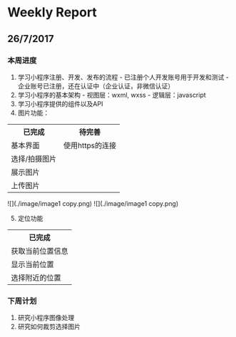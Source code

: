 # Weekly Report

## 26/7/2017
### 本周进度
  1. 学习小程序注册、开发、发布的流程
    - 已注册个人开发账号用于开发和测试
    - 企业账号已注册，还在认证中（企业认证，非微信认证）
  2. 学习小程序的基本架构
    - 视图层：wxml, wxss
    - 逻辑层：javascript
  3. 学习小程序提供的组件以及API
  4. 图片功能：
  
 <table>
  <tr>
    <th>已完成</th>
    <th>待完善</th>
  </tr>
  <tr>
    <td>基本界面</td>
    <td>使用https的连接</td>
  </tr>
  <tr>
    <td>选择/拍摄图片</td>
  </tr>
  <tr>
    <td>展示图片</td>
  </tr>
  <tr>
  	<td>上传图片</td>
  </tr>
</table>

![](./image/image1 copy.png)
![](./image/image1 copy.png)

  5. 定位功能

 <table>
  <tr>
    <th>已完成</th>
  </tr>
  <tr>
    <td>获取当前位置信息</td>
  </tr>
  <tr>
    <td>显示当前位置</td>
  </tr>
  <tr>
    <td>选择附近的位置</td>
  </tr>
  </tr>
</table>

### 下周计划
1. 研究小程序图像处理
2. 研究如何裁剪选择图片
